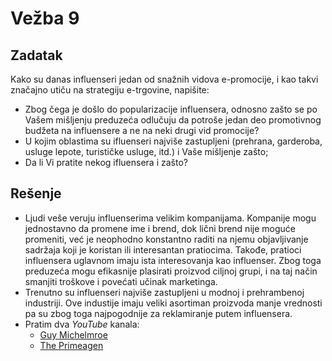 # Vežba 9

## Zadatak

Kako su danas influenseri jedan od snažnih vidova e-promocije, i kao takvi značajno utiču na strategiju e-trgovine, napišite:

- Zbog čega je došlo do popularizacije influensera, odnosno zašto se po Vašem mišljenju preduzeća odlučuju da potroše jedan deo promotivnog budžeta na influensere a ne na neki drugi vid promocije?
- U kojim oblastima su ifluenseri najviše zastupljeni (prehrana, garderoba, usluge lepote, turističke usluge, itd.) i Vaše mišljenje zašto;
- Da li Vi pratite nekog ifluensera i zašto?

## Rešenje

- Ljudi veše veruju influenserima velikim kompanijama. Kompanije mogu jednostavno da promene ime i brend, dok lični brend nije moguće promeniti, već je neophodno konstantno raditi na njemu objavljivanje sadržaja koji je koristan ili interesantan pratiocima. Takođe, pratioci influensera uglavnom imaju ista interesovanja kao influenser. Zbog toga preduzeća mogu efikasnije plasirati proizvod ciljnoj grupi, i na taj način smanjiti troškove i povećati učinak marketinga.
- Trenutno su influenseri najviše zastupljeni u modnoj i prehrambenoj industriji. Ove industije imaju veliki asortiman proizvoda manje vrednosti pa su zbog toga najpogodnije za reklamiranje putem influensera.
- Pratim dva _YouTube_ kanala:
  -  [Guy Michelmroe](https://www.youtube.com/@ThinkSpaceEducation)
  - [The Primeagen](https://www.youtube.com/@ThePrimeagen)
